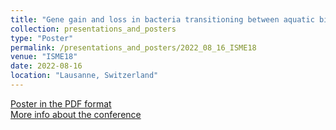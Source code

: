 ```yaml
---
title: "Gene gain and loss in bacteria transitioning between aquatic biomes"
collection: presentations_and_posters
type: "Poster"
permalink: /presentations_and_posters/2022_08_16_ISME18
venue: "ISME18"
date: 2022-08-16
location: "Lausanne, Switzerland"
---
```


[Poster in the PDF format](/files/KTJ_ISME18_poster.pdf)  
[More info about the conference](https://isme18.isme-microbes.org/)
